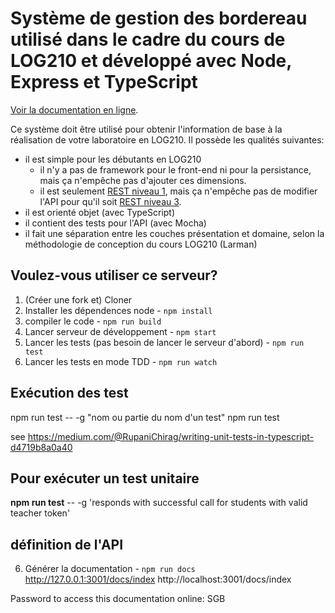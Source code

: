 # Système de gestion des bordereau utilisé dans le cadre du cours de LOG210 et développé avec Node, Express et TypeScript

[Voir la documentation en ligne](./dist/docs/index.html).  

Ce système doit être utilisé pour obtenir l'information de base à la réalisation de votre laboratoire en LOG210. Il possède les qualités suivantes:

 - il est simple pour les débutants en LOG210
   - il n'y a pas de framework pour le front-end ni pour la persistance, mais ça n'empêche pas d'ajouter ces dimensions.
   - il est seulement [REST niveau 1](https://restfulapi.net/richardson-maturity-model/#level-one), mais ça n'empêche pas de modifier l'API pour qu'il soit [REST niveau 3](https://restfulapi.net/richardson-maturity-model/#level-three). 
 - il est orienté objet (avec TypeScript)
 - il contient des tests pour l'API (avec Mocha)
 - il fait une séparation entre les couches présentation et domaine, selon la méthodologie de conception du cours LOG210 (Larman)

## Voulez-vous utiliser ce serveur?

1. (Créer une fork et) Cloner
4. Installer les dépendences node - ```npm install```
5. compiler le code - ```npm run build```
7. Lancer serveur de développement - ```npm start```
8. Lancer les tests (pas besoin de lancer le serveur d'abord) - ```npm run test```
9. Lancer les tests en mode TDD - ```npm run watch```

## Exécution des test
npm run test -- -g "nom ou partie du nom d'un test"
npm run test

see https://medium.com/@RupaniChirag/writing-unit-tests-in-typescript-d4719b8a0a40

## Pour exécuter un test unitaire
**npm run test** -- -g 'responds with successful call for students with valid teacher token'

## définition de l'API
6. Générer la documentation - ```npm run docs```
 http://127.0.0.1:3001/docs/index
 http://localhost:3001/docs/index
 


Password to access this documentation online: SGB